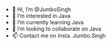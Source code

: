 - 👋 Hi, I’m @JumboSingh
- 👀 I’m interested in Java
- 🌱 I’m currently learning Java
- 💞️ I’m looking to collaborate on Java
- 📫 Contact me on Insta. Jumbo.Singh

<!---
JumboSingh/JumboSingh is a ✨ special ✨ repository because its `README.md` (this file) appears on your GitHub profile.
You can click the Preview link to take a look at your changes.
--->
